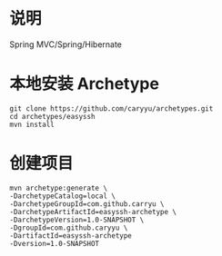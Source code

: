 # 说明
Spring MVC/Spring/Hibernate

# 本地安装 Archetype
```
git clone https://github.com/caryyu/archetypes.git
cd archetypes/easyssh
mvn install
```

# 创建项目
```
mvn archetype:generate \
-DarchetypeCatalog=local \
-DarchetypeGroupId=com.github.carryu \
-DarchetypeArtifactId=easyssh-archetype \
-DarchetypeVersion=1.0-SNAPSHOT \
-DgroupId=com.github.caryyu \
-DartifactId=easyssh-archetype
-Dversion=1.0-SNAPSHOT
```
